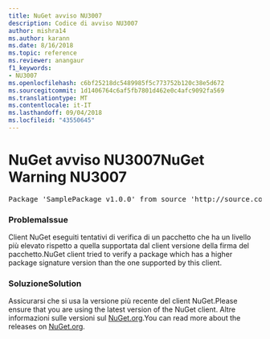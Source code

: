 ```yaml
---
title: NuGet avviso NU3007
description: Codice di avviso NU3007
author: mishra14
ms.author: karann
ms.date: 8/16/2018
ms.topic: reference
ms.reviewer: anangaur
f1_keywords:
- NU3007
ms.openlocfilehash: c6bf25218dc5489985f5c773752b120c38e5d672
ms.sourcegitcommit: 1d1406764c6af5fb7801d462e0c4afc9092fa569
ms.translationtype: MT
ms.contentlocale: it-IT
ms.lasthandoff: 09/04/2018
ms.locfileid: "43550645"
---
```

# <a name="nuget-warning-nu3007"></a><span data-ttu-id="5a8a9-103">NuGet avviso NU3007</span><span class="sxs-lookup"><span data-stu-id="5a8a9-103">NuGet Warning NU3007</span></span>

<pre>Package 'SamplePackage v1.0.0' from source 'http://source.com/index.json': The package signature format version is not supported. Updating your client may solve this problem.</pre>

### <a name="issue"></a><span data-ttu-id="5a8a9-104">Problema</span><span class="sxs-lookup"><span data-stu-id="5a8a9-104">Issue</span></span>

<span data-ttu-id="5a8a9-105">Client NuGet eseguiti tentativi di verifica di un pacchetto che ha un livello più elevato rispetto a quella supportata dal client versione della firma del pacchetto.</span><span class="sxs-lookup"><span data-stu-id="5a8a9-105">NuGet client tried to verify a package which has a higher package signature version than the one supported by this client.</span></span>


### <a name="solution"></a><span data-ttu-id="5a8a9-106">Soluzione</span><span class="sxs-lookup"><span data-stu-id="5a8a9-106">Solution</span></span>

<span data-ttu-id="5a8a9-107">Assicurarsi che si usa la versione più recente del client NuGet.</span><span class="sxs-lookup"><span data-stu-id="5a8a9-107">Please ensure that you are using the latest version of the NuGet client.</span></span> <span data-ttu-id="5a8a9-108">Altre informazioni sulle versioni sul [NuGet.org](https://www.nuget.org/downloads).</span><span class="sxs-lookup"><span data-stu-id="5a8a9-108">You can read more about the releases on [NuGet.org](https://www.nuget.org/downloads).</span></span>


